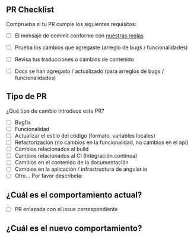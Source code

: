 ## PR Checklist
Comprueba si tu PR cumple los siguientes requisitos:

- [ ] El mensaje de commit conforme con [nuestras reglas](https://github.com/angular/angular/blob/master/CONTRIBUTING.md#commit)
- [ ] Prueba los cambios que agregaste (arreglo de bugs / funcionalidades)
- [ ] Revisa tus traducciones o cambios de contenido
- [ ] Docs se han agregado / actualizado (para arreglos de bugs / funcionalidades)


## Tipo de PR
¿Qué tipo de cambio introduce este PR?

<!-- Marca con una "x" las opciones que aplican. -->

- [ ] Bugfix
- [ ] Funcionalidad
- [ ] Actualizar el estilo del código (formato, variables locales)
- [ ] Refactorización (no cambios en la funcionalidad, no cambios en el api)
- [ ] Cambios relacionados al build
- [ ] Cambios relacionados al CI (Integración continua)
- [ ] Cambios en el contenido de la documentación
- [ ] Cambios en la aplicación / infrastructura de angular.io
- [ ] Otro... Por favor describela:

## ¿Cuál es el comportamiento actual?
<!-- Describe el comportamiento actual que está modificando o vincule a un problema relevante.

Marca con una "x" si la PR ya la enlazaste con el issue correspondiente
-->
- [ ] PR enlazada con el issue correspondiente


## ¿Cuál es el nuevo comportamiento?
<!--
Ejemplo: Archivo en inglés traducido al español
-->
[1]:https://github.com/angular-hispano/angular/issues/9
